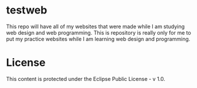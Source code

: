 # testweb
This repo will have all of my websites that were made while I am studying web design and web programming. This is repository is really only for me to put my practice websites while I am learning web design and programming. 
# License
This content is protected under the Eclipse Public License - v 1.0.  
